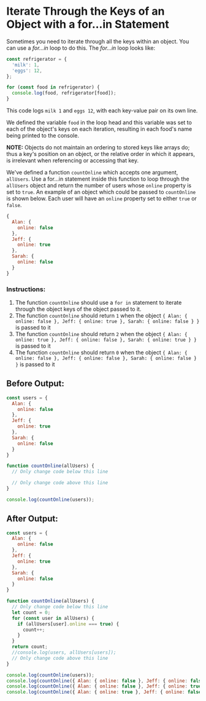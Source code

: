 # Iterate Through the Keys of an Object with a for...in Statement

Sometimes you need to iterate through all the keys within an object. You can use a _for...in_ loop to do this. The _for...in_ loop looks like:

```javascript
const refrigerator = {
  'milk': 1,
  'eggs': 12,
};

for (const food in refrigerator) {
  console.log(food, refrigerator[food]);
}
```

This code logs `milk 1` and `eggs 12`, with each key-value pair on its own line.

We defined the variable `food` in the loop head and this variable was set to each of the object's keys on each iteration, resulting in each food's name being printed to the console.

**NOTE:** Objects do not maintain an ordering to stored keys like arrays do; thus a key's position on an object, or the relative order in which it appears, is irrelevant when referencing or accessing that key.

We've defined a function `countOnline` which accepts one argument, `allUsers`. Use a for...in statement inside this function to loop through the `allUsers` object and return the number of users whose `online` property is set to `true`. An example of an object which could be passed to `countOnline` is shown below. Each user will have an `online` property set to either `true` or `false`.

```javascript
{
  Alan: {
    online: false
  },
  Jeff: {
    online: true
  },
  Sarah: {
    online: false
  }
}
```

### Instructions:
1. The function `countOnline` should use a `for in` statement to iterate through the object keys of the object passed to it.
2. The function `countOnline` should return `1` when the object `{ Alan: { online: false }, Jeff: { online: true }, Sarah: { online: false } }` is passed to it
3. The function `countOnline` should return `2` when the object `{ Alan: { online: true }, Jeff: { online: false }, Sarah: { online: true } }` is passed to it
4. The function `countOnline` should return `0` when the object `{ Alan: { online: false }, Jeff: { online: false }, Sarah: { online: false } }` is passed to it

## Before Output:
```javascript
const users = {
  Alan: {
    online: false
  },
  Jeff: {
    online: true
  },
  Sarah: {
    online: false
  }
}

function countOnline(allUsers) {
  // Only change code below this line

  // Only change code above this line
}

console.log(countOnline(users));
```

## After Output:
```javascript
const users = {
  Alan: {
    online: false
  },
  Jeff: {
    online: true
  },
  Sarah: {
    online: false
  }
}

function countOnline(allUsers) {
  // Only change code below this line
  let count = 0;
  for (const user in allUsers) {
    if (allUsers[user].online === true) {
      count++;
    }
  }
  return count;
  //console.log(users, allUsers[users]);
  // Only change code above this line
}

console.log(countOnline(users));
console.log(countOnline({ Alan: { online: false }, Jeff: { online: false }, Sarah: { online: false } }));
console.log(countOnline({ Alan: { online: false }, Jeff: { online: true }, Sarah: { online: false } }));
console.log(countOnline({ Alan: { online: true }, Jeff: { online: false }, Sarah: { online: true } })); 

```